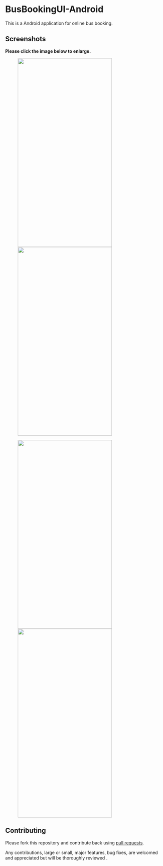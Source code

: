 # BusBookingUI-Android
This is a Android application for online bus booking.

## Screenshots

**Please click the image below to enlarge.**

<img src="https://github.com/Shashank02051997/BusBookingUI-Android/blob/master/Screenshots/modi.png" height="600" width="300" hspace="40"><img src="https://github.com/Shashank02051997/BusBookingUI-Android/blob/master/Screenshots/Screenshot_20190209-232255.png" height="600" width="300" hspace="40">

<img src="https://github.com/Shashank02051997/BusBookingUI-Android/blob/master/Screenshots/Screenshot_20190209-232300.png" height="600" width="300" hspace="40"><img src="https://github.com/Shashank02051997/BusBookingUI-Android/blob/master/Screenshots/Screenshot_20190209-232303.png" height="600" width="300" hspace="40">

## Contributing

Please fork this repository and contribute back using
[pull requests](https://github.com/Shashank02051997/BusBookingUI-Android/pulls).

Any contributions, large or small, major features, bug fixes, are welcomed and appreciated
but will be thoroughly reviewed .

